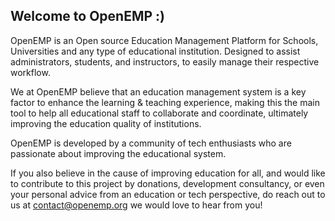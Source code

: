 ## Welcome to OpenEMP :)

OpenEMP is an Open source Education Management Platform for Schools, Universities and any type of educational institution. Designed to assist administrators, students, and instructors, to easily manage their respective workflow.

We at OpenEMP believe that an education management system is a key factor to enhance the learning & teaching experience, making this the main tool to help all educational staff to collaborate and coordinate, ultimately improving the education quality of institutions. 

OpenEMP is developed by a community of tech enthusiasts who are passionate about improving the educational system. 

If you also believe in the cause of improving education for all, and would like to contribute to this project by donations, development consultancy, or even your personal advice from an education or tech perspective, do reach out to us at contact@openemp.org we would love to hear from you!
